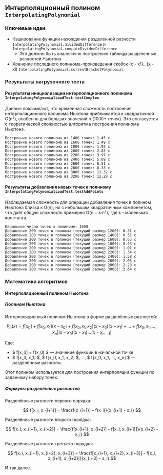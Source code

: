 ﻿
## Интерполяционный полином `InterpolatingPolynomial`
### Ключевые идеи

- Кэширование функции нахождения разделённой разности `InterpolatingPolynomial.dividedDifference` и `InterpolatingPolynomial.computeDividedDifference`
  - Это должно быть аналогично построению таблицы разделенных разностей Ньютона
- Хранение последнего полинома-произведения скобок (x - x1)...(x - xi) `InterpolatingPolynomial.currentBracketPolynomial`


### Результаты нагрузочного теста

#### Результаты инициализации интерполяционного полинома `InterpolatingPolynomialLoadTest.testComplex`
Данные показывают, что временная сложность построения интерполяционного полинома Ньютона приближается к квадратичной O(n²), особенно для больших значений n (1000+ точек). Это согласуется с теоретической сложностью алгоритма построения полинома Ньютона.
```text
Построение нового полинома из 1400 точек: 1.45 c
Построение нового полинома из 1600 точек: 1.49 c
Построение нового полинома из 1800 точек: 1.93 c
Построение нового полинома из 2000 точек: 2.85 c
Построение нового полинома из 2200 точек: 3.97 c
Построение нового полинома из 2400 точек: 5.09 c
Построение нового полинома из 2600 точек: 6.51 c
Построение нового полинома из 2800 точек: 8.33 c
Построение нового полинома из 3000 точек: 11.32 c
Построение нового полинома из 3200 точек: 12.28 c
```

#### Результаты добавления новых точек к полиному `InterpolatingPolynomialLoadTest.testAddPoints`
Наблюдаемая сложность для операции добавления точек в полином Ньютона близка к O(n), но с небольшим квадратичным компонентом, что даёт общую сложность примерно O(n + ε·n²), где ε - маленькая константа.
```text
Начальное число точек в полиноме: 1000
Добавление 200 точек в полином (текущий размер 1200): 0.31 c
Добавление 200 точек в полином (текущий размер 1400): 0.51 c
Добавление 200 точек в полином (текущий размер 1600): 0.63 c
Добавление 200 точек в полином (текущий размер 1800): 0.93 c
Добавление 200 точек в полином (текущий размер 2000): 1.01 c
Добавление 200 точек в полином (текущий размер 2200): 1.34 c
Добавление 200 точек в полином (текущий размер 2400): 1.58 c
Добавление 200 точек в полином (текущий размер 2600): 2.05 c
Добавление 200 точек в полином (текущий размер 2800): 2.28 c
Добавление 200 точек в полином (текущий размер 3000): 2.64 c
```

### Математика алгоритмов

#### Интерполяционный полином Ньютона

##### Полином Ньютона

Интерполяционный полином Ньютона в форме разделённых разностей:

$$ P_n(x) = f[x_0] + f[x_0, x_1](x - x_0) + f[x_0, x_1, x_2](x - x_0)(x - x_1) + \dots + f[x_0, x_1, \dots, x_n](x - x_0)(x - x_1) \dots (x - x_{n-1}) $$

Где:
- $ f[x_0] = f(x_0) $ — значение функции в начальной точке.
- $ f[x_0, x_1] $, $ f[x_0, x_1, x_2] $, ..., $ f[x_0, x_1, ..., x_n] $ — разделённые разности.

Этот полином используется для построения интерполяции функции по заданному набору точек.

##### Формулы разделённых разностей

Разделённые разности первого порядка:

$$ f[x_i, x_{i+1}] = \frac{f(x_{i+1}) - f(x_i)}{x_{i+1} - x_i} $$

Разделённые разности второго порядка:

$$ f[x_i, x_{i+1}, x_{i+2}] = \frac{f[x_{i+1}, x_{i+2}] - f[x_i, x_{i+1}]}{x_{i+2} - x_i} $$

Разделённые разности третьего порядка:

$$ f[x_i, x_{i+1}, x_{i+2}, x_{i+3}] = \frac{f[x_{i+1}, x_{i+2}, x_{i+3}] - f[x_i, x_{i+1}, x_{i+2}]}{x_{i+3} - x_i} $$

И так далее.
